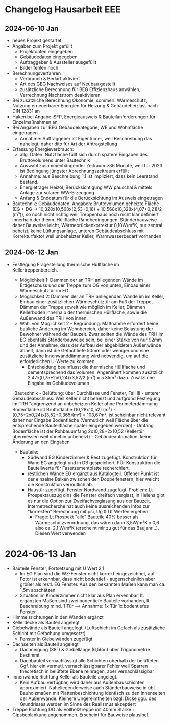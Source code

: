 # Changelog Hausarbeit EEE 


## 2024-06-10 Jan

- neues Projekt gestartet
- Angaben zum Projekt gefüllt
    - Projektdaten eingegeben
    - Gebäudedaten eingegeben
    - Auftraggeber & Aussteller ausgefüllt
    - Bilder fehlen noch
- Berechnungsverfahren
    - Verbrauch & Bedarf aktiviert
    - Art des GEG Nachweises auf Neubau gestellt
    - zusätzliche Berechnung für BEG Effizienzhaus anwählen, Verrechnung Nachtstrom deaktivieren
- Bei zusätzliche Berechnung Ökonomie, sommerl. Wärmeschutz, Nutzung erneuerbarer Energien für Heizung & Gebäudeheizlast nach DIN 12831 an
- Haken bei Angabe iSFP, Energieausweis & Bauteilanforderungen für Einzelmaßnahmen an
- Bei Angaben zur BEG Gebäudekategorie, WE und Wohnfläche eingetragen
    - Annahme: Auftraggeber ist Eigentümer, weil Beschreibung das nahelegt, daher dito für Art der Antragstellung
- Erfassung Energieverbrauch:
    - allg. Daten: Nutzfläche füllt sich durch spätere Eingaben des Bruttovolumens unter Bautechnik
    - Auswahl zusammenhängender Zeitraum >36 Monate, weil für 2023 ist Bedingung jüngster Abrechnungszeitraum erfüllt
    - Annahme: aus Beschreibung 1.1 ist impliziert, dass kein Leerstand bestand.
    - Energieträger Heizöl, Berücksichtigung WW pauschal & mittels Anlage zur solaren WW-Erzeugung
    - Anfang & Enddatum für die Berücksichtung im Ausweis eingetragen
- Bautechnik:
    Gebäudedaten, Angaben: Bruttovolumen geheizte Fläche (EG + DG -> 10,328x10,568x(2,53+0,18) + 10,568x10,328x(4,07+0,21)/2 (m³)), so noch nicht richtig weil Treppenhaus noch nicht klar definiert innerhalb der therm. Hüllfläche
    Randbedingungen: Ständerbauweise daher Bauweise leicht, Wärmebrückenkorrektur 0,10W/m²K, nur zentral beheizt, keine Lüftungsanlage, unteren Gebäudeabschluss mit Korrekturfaktor weil unbeheizter Keller, Warmwasserbedarf vorhanden


## 2024-06-12 Jan

- Festlegung Fragestellung thermische Hüllfläche im Kellertreppenbereich. 
    - Möglichkeit 1: Dämmen der an TRH anliegenden Wände im Erdgeschuss und der Treppe zum OG von unten, Einbau einer Wärmeschutztür im EG
    - Möglichkeit 2: Dämmen der an TRH anliegenden Wände im im Keller, Einbau einer zusätzlichen Wärmeschutztür am Fuß der Treppe, Dämmen der Treppe soweit wie möglich im Keller, Dämmen Kellerboden innerhalb der thermischen Hüllfläche, sowie die Außenwand des TRH von innen.
    - Wahl von Möglichkeit 2 - Begründung: Maßnahme erfordert keine bauliche Änderung im Wohnbereich, daher keine Belastung der Bewohner während der Bauzeit. Zwar sollten die Wände des TRH im EG ebenfalls Ständerbauweise sein, bei einer Stärke von nur 92mm und der Annahme, dass der Aufbau der abgebildeten Außenwände ähnelt, dann ist die Gefachtiefe 50mm oder weniger und eine zusätzliche Innenwanddämmung wird notwendig, um auf die erforderlichen U-Werte zu kommen. 
        - Entscheidung beeinflusst die thermische Hüllflache und dementsprechend das Volumen. Angenähert kommen zusätzlich 2.47x(0,75+2x0,24)x3,52/2 (m³) = 5.35m³ dazu. Zusätzliche Eingabe im Gebäudevolumen
        
    -Bautechnik
        - Belüftung: über Durchlässe und Fenster, Fall III
        - unterer Gebäudeabschluss: Weil Keller nicht beheizt und aufgrund Festlegung im TRH "angrenzend an unbeheizten Keller ohne Perimeterdämmung
        - Bodenfläche ist Bruttofläche (10,28x10,52) (m²) - (0,75+2x0,24)x(3,52+0,365)(m²) = 103,67m², ist scheinbar nicht relevant daher nur Eingabe Bodenfläche (Vermutlich weil Fläche über die entsprechende Bauteilfläche später eingegeben werden)
        - Umfang Bodenfläche ist der Rohbauumfang 2x10,28+2x10,52 (Kellertür übermessen weil ohnehin unbeheizt)
        - Gebäudeautomation: keine Änderung an den Eingaben
    - Bauteile:
        - Südwand EG Kinderzimmer & Rest zugefügt. Konstruktion für Wand EG angelegt und in DB gespeichert. FÜr Konstruktion die Bauteilwerte für Faserzementplatte recherchiert.
        - restlichen Wände EG ergänzt aus Katalogteil. Offener Punkt ist der einzelne Balken zwischen den Doppelfenstern, hier weicht die Konstruktion vermutlich ab.
        - Haustür zugefügt, Fenster Nordwand zugefügt. Problem: Lt Prospektauszug dins die Fenster dreifach verglast, in Helena gibt es nur die Option zur Zweifachverglasung aus der Bauzeit. Internetrecherche hat auch keine ausreichenden Infos zur "korrekten" Berechnung mit psi, Ug & Uf Werten ergeben. 
            - Frage: Lt Prospekt "alle" Bauteile 40% besser als Wärmeschutzverordnung, das wären dann 3,5W/m²K x 0,6 also ca. 2,1 W/m²K (erscheint mir zu gut für das Baujahr...). Diesen Wert verwenden

# 2024-06-13 Jan

- Bauteile Fenster, Fortsetzung mit U Wert 2,1
    - Im EG Plan sind die WZ-Fenster nicht korrekt eingezeichnet, auf Fotor ist erkennbar, dass nicht bodentief - augenscheinlich aber größer als restl. EG Fenster. Aus den bekannten Maßen kann man ca. 1,5m abschätzen
    - Situation im Kinderzimmer nicht klar aus Plan erkennbar, lt. ergänzten Maßen  sind zwei bodentiefe Bauteile vorhanden, lt. Beschreibung mind. 1 Tür --> Annahme:  1x Tür 1x bodentiefes Fenster
- Himmelsrichtungen in den Wänden ergänzt
- Kellerdecke als Bauteil angelegt
- Giebelwände als Bauteil angelegt. (Luftschicht im Gefach als zusätzliche Schicht mit Gefachung umgesetzt)
    - Fenster in Giebelwänden zugefügt
- Dachseiten als Bauteil angelegt
    - Dachneigung (38°) & Giebellänge (6,56m) über Trigonometrie bestimmt
    - Dachbauteil vernachlässigt alle Schichten oberhalb der belüfteten. Ggf. hier ein vermutl. vernachlässigbarer Fehler weil Sparren theoretisch in belüftete Ebene reinragen, aber vernachlässigbar
- Innenwände Richtung Keller als Bauteile angelegt.
    - Kein Aufbau verfügbar, wird daher aus Außenbauschichten approximiert. Naheliegenderweise auch Ständerbauweise in übl. Bauholzmaßen mit Plattenbeschichtung identisch zu den Innenseiten der Außenwände. Kleinere Ungereimtheiten bzgl. Dicke ggü. des Grundrisses werden im Sinne des Realismus akzeptiert
- Treppe Richtung DG als Vollholztreppe mit 40mm  Stärke + Gipsbeplankung angenommen. Erscheint für Bauweise plausibel. 
